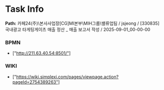 # Task Info

**Path:** 카페24(주)\본사사업장\[CG]MI본부\MIH그룹\밸류업팀 / jsjeong / [330835] 국내광고 타게팅게이츠 매출 정산 _ 매출 보고서 작성 / 2025-09-01_00-00-00

### BPMN
- ["http://211.63.40.54:8501/"]

### WIKI
- ["https://wiki.simplexi.com/pages/viewpage.action?pageId=2754389263"]

